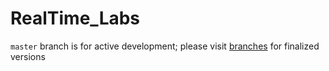# RealTime_Labs

`master` branch is for active development; please visit 
[branches](./branches "branches") for finalized versions

